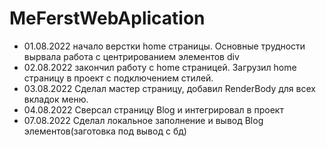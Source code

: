 # MeFerstWebAplication
- 01.08.2022 начало верстки home страницы. Основные трудности вырвала работа с центрированием элементов div
- 02.08.2022 закончил работу с home страницей. Загрузил home страницу в проект с подключением стилей.
- 03.08.2022 Сделал мастер страницу, добавил RenderBody для всех вкладок меню.
- 04.08.2022 Сверсал страницу Blog и интегрировал в проект
- 07.08.2022 Сделал локальное заполнение и вывод Blog элементов(заготовка под вывод с бд)

